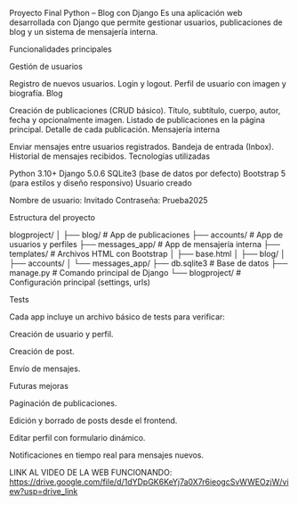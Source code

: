 Proyecto Final Python – Blog con Django
Es una aplicación web desarrollada con Django que permite gestionar usuarios, publicaciones de blog y un sistema de mensajería interna.

Funcionalidades principales

Gestión de usuarios

Registro de nuevos usuarios.
Login y logout.
Perfil de usuario con imagen y biografía.
Blog

Creación de publicaciones (CRUD básico).
Título, subtítulo, cuerpo, autor, fecha y opcionalmente imagen.
Listado de publicaciones en la página principal.
Detalle de cada publicación.
Mensajería interna

Enviar mensajes entre usuarios registrados.
Bandeja de entrada (Inbox).
Historial de mensajes recibidos.
Tecnologías utilizadas

Python 3.10+
Django 5.0.6
SQLite3 (base de datos por defecto)
Bootstrap 5 (para estilos y diseño responsivo)
Usuario creado

Nombre de usuario: Invitado Contraseña: Prueba2025

Estructura del proyecto

blogproject/ │ ├── blog/ # App de publicaciones ├── accounts/ # App de usuarios y perfiles ├── messages_app/ # App de mensajería interna ├── templates/ # Archivos HTML con Bootstrap │ ├── base.html │ ├── blog/ │ ├── accounts/ │ └── messages_app/ ├── db.sqlite3 # Base de datos ├── manage.py # Comando principal de Django └── blogproject/ # Configuración principal (settings, urls)

Tests

Cada app incluye un archivo básico de tests para verificar:

Creación de usuario y perfil.

Creación de post.

Envío de mensajes.

Futuras mejoras

Paginación de publicaciones.

Edición y borrado de posts desde el frontend.

Editar perfil con formulario dinámico.

Notificaciones en tiempo real para mensajes nuevos.

LINK AL VIDEO DE LA WEB FUNCIONANDO: https://drive.google.com/file/d/1dYDpGK6KeYj7a0X7r6ieogcSvWWEOzjW/view?usp=drive_link
